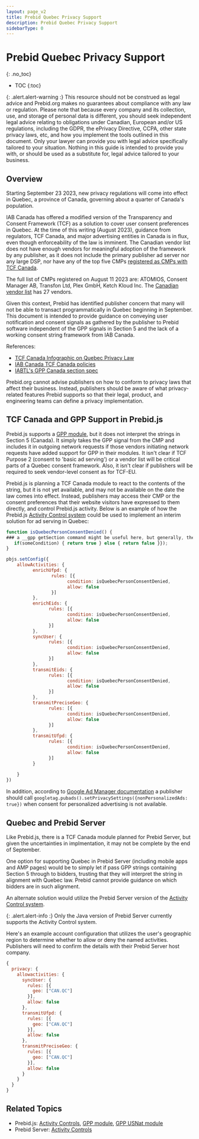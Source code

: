 ```yaml
---
layout: page_v2
title: Prebid Quebec Privacy Support
description: Prebid Quebec Privacy Support
sidebarType: 0
---
```


# Prebid Quebec Privacy Support
{: .no_toc}

- TOC
{:toc}

{: .alert.alert-warning :}
This resource should not be construed as legal advice and Prebid.org makes no guarantees about compliance with any law or regulation. Please note that because every company and its collection, use, and storage of personal data is different, you should seek independent legal advice relating to obligations under Canadian, European and/or US regulations, including the GDPR, the ePrivacy Directive, CCPA, other state privacy laws, etc, and how you implement the tools outlined in this document. Only your lawyer can provide you with legal advice specifically tailored to your situation. Nothing in this guide is intended to provide you with, or should be used as a substitute for, legal advice tailored to your business.

## Overview

Starting September 23 2023, new privacy regulations will come into effect in Quebec, a province of Canada, governing about a quarter of Canada's population.

IAB Canada has offered a modified version of the Transparency and Consent Framework (TCF) as a solution to cover user consent preferences in Quebec. At the time of this writing (August 2023), guidance from regulators, TCF Canada, and major advertising entities in Canada is in flux, even though enforceability of the law is imminent. The Canadian vendor list does not have enough vendors for meaningful adoption of the framework by any publisher, as it does not include the primary publisher ad server nor any large DSP, nor have any of the top five CMPs [registered as CMPs with TCF Canada](https://iabcanada.com/tcf-canada/cmp-list/).

The full list of CMPs registered on August 11 2023 are: ATOMIOS, Consent Manager AB, Transfon Ltd, Plex GmbH, Ketch Kloud Inc. The [Canadian vendor list](https://vendor-list.consensu.org/v2/ca/vendor-list.json) has 27 vendors.

Given this context, Prebid has identified publisher concern that many will not be able to transact programmatically in Quebec beginning in September. This document is intended to provide guidance on conveying user notification and consent signals as gathered by the publisher to Prebid software independent of the GPP signals in Section 5 and the lack of a working consent string framework from IAB Canada.

References:

- [TCF Canada Infographic on Quebec Privacy Law](https://iabcanada.com/content/uploads/2022/04/IAB-Canada_Quebec-Privacy-Law-Inforgraphic.pdf)
- [IAB Canada TCF Canada policies](https://iabcanada.com/tcf-canada/for-publishers/)
- [IABTL's GPP Canada section spec](https://github.com/InteractiveAdvertisingBureau/Global-Privacy-Platform/blob/main/Sections/Canada/GPPExtension%3A%20IAB%20Canada%20TCF.md)

Prebid.org cannot advise publishers on how to conform to privacy laws that affect their business. Instead, publishers should be aware of what privacy-related features Prebid supports so that their legal, product, and engineering teams can define a privacy implementation.

## TCF Canada and GPP Support in Prebid.js

Prebid.js supports a [GPP module](/dev-docs/modules/consentManagementGpp.html), but it does not interpret the strings in Section 5 (Canada). It simply takes the GPP signal from the CMP and includes it in outgoing network requests if those vendors initiating network requests have added support for GPP in their modules. It isn't clear if TCF Purpose 2 (consent to 'basic ad serving') or a vendor list will be critical parts of a Quebec consent framework. Also, it isn't clear if publishers will be required to seek vendor-level consent as for TCF-EU.

Prebid.js is planning a TCF Canada module to react to the contents of the string, but it is not yet available, and may not be available on the date the law comes into effect. Instead, publishers may access their CMP or the consent preferences that their website visitors have expressed to them directly, and control Prebid.js activity. Below is an example of how the Prebid.js [Activity Control system](/dev-docs/activity-controls.html) could be used to implement an interim solution for ad serving in Quebec:

```javascript
function isQuebecPersonConsentDenied() {
### a __gpp getSection command might be useful here, but generally, the publisher can implement this however they choose
   if(someCondition) { return true } else { return false }});
}

pbjs.setConfig({
    allowActivities: {
          enrichUfpd: {
                 rules: [{
                       condition: isQuebecPersonConsentDenied,
                       allow: false
                 }]
          },
          enrichEids: {
                rules: [{
                       condition: isQuebecPersonConsentDenied,
                       allow: false
                }]
          },
          syncUser: {
                rules: [{
                       condition: isQuebecPersonConsentDenied,
                       allow: false
                }]
          },
          transmitEids: {
                rules: [{
                       condition: isQuebecPersonConsentDenied,
                       allow: false
                }]
          },
          transmitPreciseGeo: {
                rules: [{
                       condition: isQuebecPersonConsentDenied,
                       allow: false
                }]
          },
          transmitUfpd: {
                rules: [{
                       condition: isQuebecPersonConsentDenied,
                       allow: false
                }]
          }
          
    }
})
```

In addition, according to [Google Ad Manager documentation](https://support.google.com/admanager/answer/7678538) a publisher should call `googletag.pubads().setPrivacySettings({nonPersonalizedAds: true})` when consent for personalized advertising is not available.

## Quebec and Prebid Server

Like Prebid.js, there is a TCF Canada module planned for Prebid Server, but given the uncertainties
in implmentation, it may not be complete by the end of September.

One option for supporting Quebec in Prebid Server (including mobile apps and AMP pages) would be
to simply let if pass GPP strings containing Section 5 through to bidders, trusting that they
will interpret the string in alignment with Quebec law. Prebid cannot provide guidance on which
bidders are in such alignment.

An alternate solution would utilize the Prebid Server version of the [Activity Control system](/prebid-server/features/pbs-activitycontrols.html).

{: .alert.alert-info :}
Only the Java version of Prebid Server currently supports the Activity Control system.

Here's an example account configuration that utilizes the user's geographic region to determine
whether to allow or deny the named activities. Publishers will need to confirm the details with
their Prebid Server host company.

```javascript
{
  privacy: {
    allowactivities: {
      syncUser: {
        rules: [{
          geo: ["CAN.QC"]
        }],
        allow: false
      },
      transmitUfpd: {
        rules: [{
          geo: ["CAN.QC"]
        }],
        allow: false
      },
      transmitPreciseGeo: {
        rules: [{
          geo: ["CAN.QC"]
        }],
        allow: false
      }
    }
  }
}
```

## Related Topics

- Prebid.js: [Activity Controls](/dev-docs/activity-controls.html), [GPP module](/dev-docs/modules/consentManagementGpp.html), [GPP USNat module](/dev-docs/modules/gppControl_usnat.html)
- Prebid Server: [Activity Controls](/prebid-server/features/pbs-activitycontrols.html)

